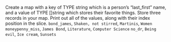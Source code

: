 Create a map with a key of TYPE string which is a person’s “last_first” name, and a value of
TYPE []string which stores their favorite things. Store three records in your map. Print out all of
the values, along with their index position in the slice.
`bond_james`, `Shaken, not stirred`, `Martinis`, `Women`
`moneypenny_miss`, `James Bond`, `Literature`, `Computer Science`
`no_dr`, `Being evil`, `Ice cream`, `Sunsets`